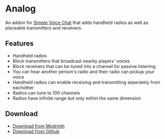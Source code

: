 # Analog
An addon for [Simple Voice Chat](https://modrinth.com/plugin/simple-voice-chat) that adds handheld radios as well as placeable transmitters and receivers.

## Features
- Handheld radios
- Block transmitters that broadcast nearby players' voices
- Block receivers that can be tuned into a channel for passive listening
- You can hear another person's radio and their radio can pickup your voice
- Handheld radios can enable receiving and transmitting seperately from eachother
- Radios can tune to 100 channels
- Radios have infinite range but only within the same dimension

## Download
- [Download from Modrinth](https://modrinth.com/mod/analog/versions)
- [Download from Github](https://github.com/Gibatron/analog/releases)
